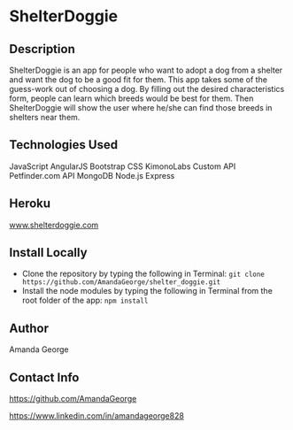 # ShelterDoggie

## Description

ShelterDoggie is an app for people who want to adopt a dog from a shelter and want the dog to be a good fit for them.  This app takes some of the guess-work out of choosing a dog.  By filling out the desired characteristics form, people can learn which breeds would be best for them.  Then ShelterDoggie will show the user where he/she can find those breeds in shelters near them.

## Technologies Used

JavaScript
AngularJS
Bootstrap CSS
KimonoLabs Custom API
Petfinder.com API
MongoDB
Node.js
Express

## Heroku
www.shelterdoggie.com

## Install Locally
- Clone the repository by typing the following in Terminal:
	`git clone https://github.com/AmandaGeorge/shelter_doggie.git`
- Install the node modules by typing the following in Terminal from the root folder of the app:
	`npm install`

## Author
Amanda George

## Contact Info
https://github.com/AmandaGeorge

https://www.linkedin.com/in/amandageorge828